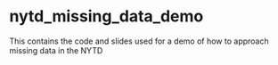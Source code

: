 # nytd_missing_data_demo
This contains the code and slides used for a demo of how to approach missing data in the NYTD
